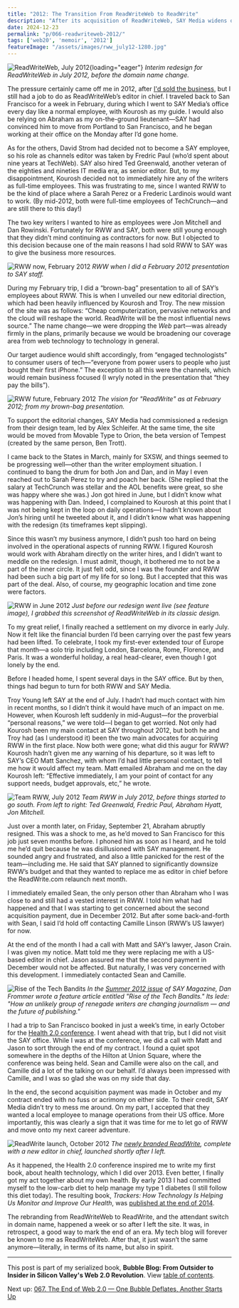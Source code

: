 ```yaml
---
title: "2012: The Transition From ReadWriteWeb to ReadWrite"
description: "After its acquisition of ReadWriteWeb, SAY Media widens our coverage but does not give the site the resources it needs. Later, several key people leave SAY and/or RWW — including me."
date: 2024-12-23
permalink: "p/066-readwriteweb-2012/"
tags: ['web20', 'memoir', '2012']
featureImage: "/assets/images/rww_july12-1280.jpg"
---
```


![ReadWriteWeb, July 2012](/assets/images/rww_july12-1280.jpg){loading="eager"}
*Interim redesign for ReadWriteWeb in July 2012, before the domain name change.*

The pressure certainly came off me in 2012, after [I'd sold the business](/p/065-selling-readwriteweb/), but I still had a job to do as ReadWriteWeb’s editor in chief. I traveled back to San Francisco for a week in February, during which I went to SAY Media’s office every day like a normal employee, with Kourosh as my guide. I would also be relying on Abraham as my on-the-ground lieutenant—SAY had convinced him to move from Portland to San Francisco, and he began working at their office on the Monday after I’d gone home.

As for the others, David Strom had decided not to become a SAY employee, so his role as channels editor was taken by Fredric Paul (who’d spent about nine years at TechWeb). SAY also hired Ted Greenwald, another veteran of the eighties and nineties IT media era, as senior editor. But, to my disappointment, Kourosh decided not to immediately hire any of the writers as full-time employees. This was frustrating to me, since I wanted RWW to be the kind of place where a Sarah Perez or a Frederic Lardinois would want to work. (By mid-2012, both were full-time employees of TechCrunch—and are still there to this day!)

The two key writers I wanted to hire as employees were Jon Mitchell and Dan Rowinski. Fortunately for RWW and SAY, both were still young enough that they didn’t mind continuing as contractors for now. But I objected to this decision because one of the main reasons I had sold RWW to SAY was to give the business more resources.

![RWW now, February 2012](/assets/images/rww-now-feb2012.jpg)
*RWW when I did a February 2012 presentation to SAY staff.*

During my February trip, I did a “brown-bag” presentation to all of SAY’s employees about RWW. This is when I unveiled our new editorial direction, which had been heavily influenced by Kourosh and Troy. The new mission of the site was as follows: “Cheap computerization, pervasive networks and the cloud will reshape the world. ReadWrite will be the most influential news source.” The name change—we were dropping the *Web* part—was already firmly in the plans, primarily because we would be broadening our coverage area from web technology to technology in general.

Our target audience would shift accordingly, from “engaged technologists” to consumer users of tech—“everyone from power users to people who just bought their first iPhone.” The exception to all this were the channels, which would remain business focused (I wryly noted in the presentation that “they pay the bills”).

![RWW future, February 2012](/assets/images/rw-future-feb2012.jpg)
*The vision for "ReadWrite" as at February 2012; from my brown-bag presentation.*

To support the editorial changes, SAY Media had commissioned a redesign from their design team, led by Alex Schleifer. At the same time, the site would be moved from Movable Type to Orion, the beta version of Tempest (created by the same person, Ben Trott).

I came back to the States in March, mainly for SXSW, and things seemed to be progressing well—other than the writer employment situation. I continued to bang the drum for both Jon and Dan, and in May I even reached out to Sarah Perez to try and poach her back. (She replied that the salary at TechCrunch was stellar and the AOL benefits were great, so she was happy where she was.) Jon got hired in June, but I didn’t know what was happening with Dan. Indeed, I complained to Kourosh at this point that I was not being kept in the loop on daily operations—I hadn’t known about Jon’s hiring until he tweeted about it, and I didn’t know what was happening with the redesign (its timeframes kept slipping).

Since this wasn’t my business anymore, I didn’t push too hard on being involved in the operational aspects of running RWW. I figured Kourosh would work with Abraham directly on the writer hires, and I didn’t want to meddle on the redesign. I must admit, though, it bothered me to not be a part of the inner circle. It just felt odd, since I was the founder and RWW had been such a big part of my life for so long. But I accepted that this was part of the deal. Also, of course, my geographic location and time zone were factors.

![RWW in June 2012](/assets/images/rww_june2012.jpg)
*Just before our redesign went live (see feature image), I grabbed this screenshot of ReadWriteWeb in its classic design.*

To my great relief, I finally reached a settlement on my divorce in early July. Now it felt like the financial burden I’d been carrying over the past few years had been lifted. To celebrate, I took my first-ever extended tour of Europe that month—a solo trip including London, Barcelona, Rome, Florence, and Paris. It was a wonderful holiday, a real head-clearer, even though I got lonely by the end.

Before I headed home, I spent several days in the SAY office. But by then, things had begun to turn for both RWW and SAY Media.

Troy Young left SAY at the end of July. I hadn’t had much contact with him in recent months, so I didn’t think it would have much of an impact on me. However, when Kourosh left suddenly in mid-August—for the proverbial “personal reasons,” we were told—I began to get worried. Not only had Kourosh been my main contact at SAY throughout 2012, but both he and Troy had (as I understood it) been the two main advocates for acquiring RWW in the first place. Now both were gone; what did this augur for RWW? Kourosh hadn’t given me any warning of his departure, so it was left to SAY’s CEO Matt Sanchez, with whom I’d had little personal contact, to tell me how it would affect my team. Matt emailed Abraham and me on the day Kourosh left: “Effective immediately, I am your point of contact for any support needs, budget approvals, etc,” he wrote.

![Team RWW, July 2012](/assets/images/team-rww-july2012.jpg)
*Team RWW in July 2012, before things started to go south. From left to right: Ted Greenwald, Fredric Paul, Abraham Hyatt, Jon Mitchell.*

Just over a month later, on Friday, September 21, Abraham abruptly resigned. This was a shock to me, as he’d moved to San Francisco for this job just seven months before. I phoned him as soon as I heard, and he told me he’d quit because he was disillusioned with SAY management. He sounded angry and frustrated, and also a little panicked for the rest of the team—including me. He said that SAY planned to significantly downsize RWW’s budget and that they wanted to replace me as editor in chief before the ReadWrite.com relaunch next month.

I immediately emailed Sean, the only person other than Abraham who I was close to and still had a vested interest in RWW. I told him what had happened and that I was starting to get concerned about the second acquisition payment, due in December 2012. But after some back-and-forth with Sean, I said I’d hold off contacting Camille Linson (RWW’s US lawyer) for now.

At the end of the month I had a call with Matt and SAY’s lawyer, Jason Crain. I was given my notice. Matt told me they were replacing me with a US-based editor in chief. Jason assured me that the second payment in December would not be affected. But naturally, I was very concerned with this development. I immediately contacted Sean and Camille.

![Rise of the Tech Bandits](/assets/images/tech-bandits-2012.jpg)
*In the [Summer 2012 issue](https://web.archive.org/web/20120525003950/http://www.saymedia.com/magazine.php) of SAY Magazine, Dan Frommer wrote a feature article entitled "Rise of the Tech Bandits." Its lede: "How an unlikely group of renegade writers are changing journalism — and the future of publishing."* 

I had a trip to San Francisco booked in just a week’s time, in early October for the [Health 2.0 conference](https://web.archive.org/web/20121003153459/http://www.health2con.com/events/conferences/san-francisco-fall-2012/). I went ahead with that trip, but I did not visit the SAY office. While I was at the conference, we did a call with Matt and Jason to sort through the end of my contract. I found a quiet spot somewhere in the depths of the Hilton at Union Square, where the conference was being held. Sean and Camille were also on the call, and Camille did a lot of the talking on our behalf. I’d always been impressed with Camille, and I was so glad she was on my side that day.

In the end, the second acquisition payment was made in October and my contract ended with no fuss or acrimony on either side. To their credit, SAY Media didn’t try to mess me around. On my part, I accepted that they wanted a local employee to manage operations from their US office. More importantly, this was clearly a sign that it was time for me to let go of RWW and move onto my next career adventure.

![ReadWrite launch, October 2012](/assets/images/readwrite-launch-oct12.jpg)
*The [newly branded ReadWrite](https://www.saydaily.com/2012/10/say-media-introduces-readwrite-and-dan-lyons), complete with a new editor in chief, launched shortly after I left.*

As it happened, the Health 2.0 conference inspired me to write my first book, about health technology, which I did over 2013. Even better, I finally got my act together about my own health. By early 2013 I had committed myself to the low-carb diet to help manage my type 1 diabetes (I still follow this diet today). The resulting book, *Trackers: How Technology Is Helping Us Monitor and Improve Our Health*, was [published at the end of 2014](https://ricmac.org/trackers/).

The rebranding from ReadWriteWeb to ReadWrite, and the attendant switch in domain name, happened a week or so after I left the site. It was, in retrospect, a good way to mark the end of an era. My tech blog will forever be known to me as ReadWriteWeb. After that, it just wasn’t the same anymore—literally, in terms of its name, but also in spirit.

* * *

This post is part of my serialized book, **Bubble Blog: From Outsider to Insider in Silicon Valley's Web 2.0 Revolution**. View [table of contents](/p/roadmap-bubbleblog/).

Next up: [067. The End of Web 2.0 — One Bubble Deflates, Another Starts Up](/p/067-end-of-web20/)